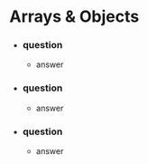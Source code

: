 # Arrays & Objects

* ### question
  
  * answer 

* ### question 

  * answer

* ### question 

  * answer


